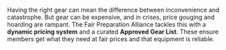 Having the right gear can mean the difference between inconvenience and catastrophe. But gear can be expensive, and in crises, price gouging and hoarding are rampant. The Fair Preparation Alliance tackles this with a **dynamic pricing system** and a curated **Approved Gear List**. These ensure members get what they need at fair prices and that equipment is reliable.
